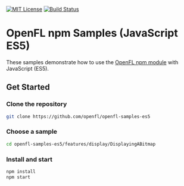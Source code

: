[![MIT License](https://img.shields.io/badge/license-MIT-blue.svg?style=flat)](LICENSE.md) [![Build Status](https://img.shields.io/github/actions/workflow/status/openfl/openfl-samples-es5/main.yml?branch=master)](https://github.com/openfl/openfl-samples-es5/actions)


OpenFL npm Samples (JavaScript ES5)
===================================

These samples demonstrate how to use the [OpenFL npm module](https://www.openfl.org/learn/npm/getting-started/) with JavaScript (ES5).

## Get Started

### Clone the repository

```bash
git clone https://github.com/openfl/openfl-samples-es5
```

### Choose a sample

```bash
cd openfl-samples-es5/features/display/DisplayingABitmap
```

### Install and start

```bash
npm install
npm start
```